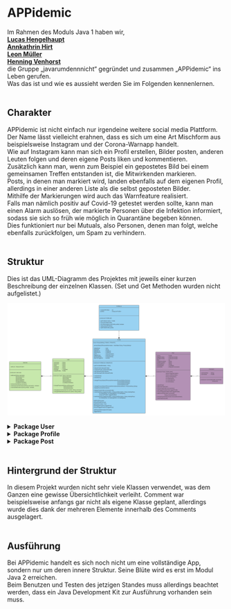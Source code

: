 # APPidemic


Im Rahmen des Moduls Java 1 haben wir, <br>
**[Lucas Hengelhaupt](https://github.com/Diafreak)** <br>
**[Annkathrin Hirt](https://github.com/AnkaMulm)**   <br>
**[Leon Müller](https://github.com/DerNoobzockt)**   <br>
**[Henning Venhorst](https://github.com/HenningCV)** <br>
die Gruppe „javarumdennnicht“ gegründet und zusammen „APPidemic“ ins Leben gerufen. <br>
Was das ist und wie es aussieht werden Sie im Folgenden kennenlernen.
<br><br>


## Charakter

APPidemic ist nicht einfach nur irgendeine weitere social media Plattform. <br>
Der Name lässt vielleicht erahnen, dass es sich um eine Art Mischform aus beispielsweise Instagram und der Corona-Warnapp handelt. <br>
Wie auf Instagram kann man sich ein Profil erstellen, Bilder posten, anderen Leuten folgen und deren eigene Posts liken und kommentieren. <br>
Zusätzlich kann man, wenn zum Beispiel ein gepostetes Bild bei einem gemeinsamen Treffen entstanden ist, die Mitwirkenden markieren. <br>
Posts, in denen man markiert wird, landen ebenfalls auf dem eigenen Profil, allerdings in einer anderen Liste als die selbst geposteten Bilder. <br>
Mithilfe der Markierungen wird auch das Warnfeature realisiert. <br>
Falls man nämlich positiv auf Covid-19 getestet werden sollte, kann man einen Alarm auslösen, der markierte Personen über die Infektion informiert, <br>
sodass sie sich so früh wie möglich in Quarantäne begeben können. <br>
Dies funktioniert nur bei Mutuals, also Personen, denen man folgt, welche ebenfalls zurückfolgen, um Spam zu verhindern.<br><br>



## Struktur

Dies ist das UML-Diagramm des Projektes mit jeweils einer kurzen Beschreibung der einzelnen Klassen.
(Set und Get Methoden wurden nicht aufgelistet.)

![UML](https://github.com/fh-erfurt/APPidemic/blob/main/ProjectDocumentation/pictures/uml_appidemic.png)



<details>

**<summary>Package User</summary>**

_**User**_ <br>
Die User-Klasse steht für den Benutzer und speichert persönliche Daten wie Geburtsdatum, Vor- und Nachname.
Außerdem müssen Nutzername, E-Mail-Adresse und Passwort angegeben werden, die später auch geändert werden können.
<br><br>

_**UserList**_ <br>
Die Klasse UserList stellt eine Liste an Usern dar und imitiert dadurch sozusagen eine Datenbank und Datenbankeinträge.

![package_user](https://github.com/fh-erfurt/APPidemic/blob/main/ProjectDocumentation/pictures/package_user.png)
</details>


<details>

**<summary>Package Profile</summary>**

_**Profile**_ <br>
Die Profile-Klasse ist das Herzstück des Projekts, da das meiste über diese Klasse abläuft.
Man kann eine Biografie erstellen und bearbeiten, Leuten folgen und entfolgen, sowohl Follower- als auch
FollowingListen einsehen und verschiedene Privatsphäre-Einstellungen festlegen. Weiterhin kann man Posts erstellen,
die dann auf dem eigenen Profil und ebenso auf den Profilen der potenziell markierten Personen zu sehen sind.
Außerdem kann man den Corona-Alarm an alle markierten Personen aussenden.
<br><br>

_**ProfileList**_ <br>
Die Klasse ProfileList dient der Darstellung der Follower und Following Listen.
Sie dient hauptsächlich der Übersichtlichkeit, da dies auch mittels ArrayListe realisiert werden könnte.

![package_profile](https://github.com/fh-erfurt/APPidemic/blob/main/ProjectDocumentation/pictures/package_profile.png)
</details>


<details>

**<summary>Package Post</summary>**

_**Post**_ <br>
Die Posts bringen Leben in eine social media Plattform.
Ein Post enthält den bzw. die Autor:in, die markierten Personen, eine Postbeschreibung sowie Zeitpunkt und Ort.
Das Bild an sich wird hier durch eine Bildbeschreibung realisiert, da keine Datenbankanbindung vorhanden ist und somit keine Bilder gespeichert werden.
Der gesamte Post wird erst vervollständigt, wenn er mittels zugehöriger Methode submitted wird.
Weiterhin können bei einem Post auch die Likes und die Liked By Liste, sowie die Kommentare eingesehen werden.
<br><br>

_**Comment**_ <br>
Die Kommentare unter einem Post bestehen aus einer Liste von Comment-Klassen.
Die Klasse an sich ist recht klein und besteht nur aus dem Kommentar an sich, dem bzw. der Autor:in und dem Konstruktor.
Die Bearbeitung des Kommentars wird durch die get und set Methoden ermöglicht.

![package_post](https://github.com/fh-erfurt/APPidemic/blob/main/ProjectDocumentation/pictures/package_post.png)
</details>
<br>



## Hintergrund der Struktur

In diesem Projekt wurden nicht sehr viele Klassen verwendet, was dem Ganzen eine gewisse Übersichtlichkeit verleiht.
Comment war beispielsweise anfangs gar nicht als eigene Klasse geplant,
allerdings wurde dies dank der mehreren Elemente innerhalb des Comments ausgelagert.
<br><br>



## Ausführung

Bei APPidemic handelt es sich noch nicht um eine vollständige App, sondern nur um deren innere Struktur.
Seine Blüte wird es erst im Modul Java 2 erreichen. <br>
Beim Benutzen und Testen des jetzigen Standes muss allerdings beachtet werden,
dass ein Java Development Kit zur Ausführung vorhanden sein muss.